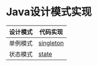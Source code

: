 # Java设计模式实现
|  设计模式   | 代码实现  |
|  ----  | ----  |
| 单例模式  | [singleton](src/com/github/surzia/singleton/README.md) |
| 状态模式  | [state](src/com/github/surzia/state/README.md) |